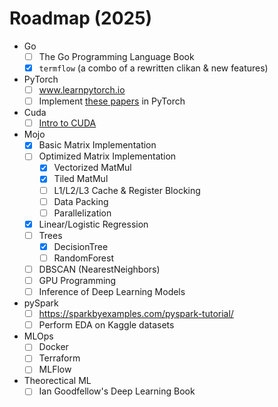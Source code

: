 # Roadmap (2025)

- Go
    - [ ] The Go Programming Language Book
    - [X] `termflow` (a combo of a rewritten clikan & new features)
- PyTorch
    - [ ] www.learnpytorch.io
    - [ ] Implement [these papers](https://x.com/romitheguru/status/1874656226224570541) in PyTorch
- Cuda
    - [ ] [Intro to CUDA](https://www.youtube.com/watch?v=nOxKexn3iBo)
- Mojo
    - [X] Basic Matrix Implementation
    - [ ] Optimized Matrix Implementation
        - [X] Vectorized MatMul
        - [X] Tiled MatMul
        - [ ] L1/L2/L3 Cache & Register Blocking
        - [ ] Data Packing
        - [ ] Parallelization
    - [X] Linear/Logistic Regression
    - [ ] Trees
        - [X] DecisionTree
        - [ ] RandomForest
    - [ ] DBSCAN (NearestNeighbors)
    - [ ] GPU Programming
    - [ ] Inference of Deep Learning Models
- pySpark
    - [ ] https://sparkbyexamples.com/pyspark-tutorial/
    - [ ] Perform EDA on Kaggle datasets
- MLOps
    - [ ] Docker
    - [ ] Terraform
    - [ ] MLFlow
- Theorectical ML
    - [ ] Ian Goodfellow's Deep Learning Book
